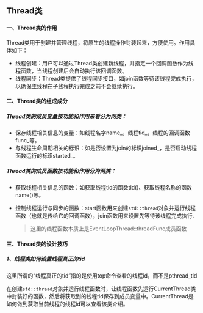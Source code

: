 ## Thread类

#### 一、Thread类的作用

Thread类用于创建并管理线程，将原生的线程操作封装起来，方便使用。作用具体如下：

* 线程创建：用户可以通过Thread类创建新线程，并指定一个回调函数作为线程函数，当线程创建后会自动执行该回调函数。
* 线程同步：Thread类提供了线程同步接口，如join函数等待该线程完成执行，以确保主线程在子线程执行完成之前不会继续执行。

#### 二、Thread类的组成成分

##### Thread类的成员变量按功能和作用来看分为两类：

* 保存线程相关信息的变量：如线程名字name\_，线程tid\_，线程的回调函数func\_等。
* 与线程生命周期相关的标识：如是否设置为join的标识joined\_，是否启动线程函数运行的标识started_。

##### Thread类的成员函数按功能和作用分为两类：

* 获取线程相关信息的函数：如获取线程tid的函数tid()、获取线程名称的函数name()等。

* 控制线程运行与同步的函数：start函数用来创建```std::thread```对象并运行线程函数（也就是传给它的回调函数），join函数用来设置先等待该线程完成执行.

  >这里的线程函数本质上是EventLoopThread::threadFunc成员函数

#### 三、Thread类的设计技巧

##### 1、线程类如何设置线程真正的tid

这里所谓的“线程真正的tid”指的是使用top命令查看的线程id，而不是pthread_tid

在创建```std::thread```对象并运行线程函数时，让线程函数先运行CurrentThread类中封装好的函数，然后将获取到的线程tid保存到成员变量中。CurrentThread是如何做到获取当前线程的线程id可以查看该类介绍。
